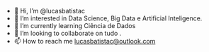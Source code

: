 - 👋 Hi, I’m @lucasbatistac
- 👀 I’m interested in  Data Science, Big Data e Artificial Inteligence.
- 🌱 I’m currently learning Ciência de Dados 
- 💞️ I’m looking to collaborate on tudo .
- 📫 How to reach me lucasbatistac@outlook.com

<!---
lucasbatistac/lucasbatistac is a ✨ special ✨ repository because its `README.md` (this file) appears on your GitHub profile.
You can click the Preview link to take a look at your changes.
--->
